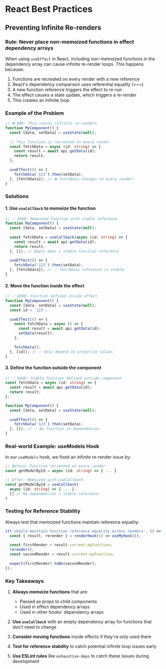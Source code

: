 # React Best Practices

## Preventing Infinite Re-renders

### Rule: Never place non-memoized functions in effect dependency arrays

When using `useEffect` in React, including non-memoized functions in the dependency array can cause infinite re-render loops. This happens because:

1. Functions are recreated on every render with a new reference
2. React's dependency comparison uses referential equality (===)
3. A new function reference triggers the effect to re-run
4. The effect causes a state update, which triggers a re-render
5. This creates an infinite loop

### Example of the Problem

```typescript
// ❌ BAD: This causes infinite re-renders
function MyComponent() {
  const [data, setData] = useState(null);
  
  // This function is recreated on every render
  const fetchData = async (id: string) => {
    const result = await api.getData(id);
    return result;
  };
  
  useEffect(() => {
    fetchData('123').then(setData);
  }, [fetchData]); // ❌ fetchData changes on every render!
}
```

### Solutions

#### 1. Use `useCallback` to memoize the function

```typescript
// ✅ GOOD: Memoized function with stable reference
function MyComponent() {
  const [data, setData] = useState(null);
  
  const fetchData = useCallback(async (id: string) => {
    const result = await api.getData(id);
    return result;
  }, []); // Empty deps = stable function reference
  
  useEffect(() => {
    fetchData('123').then(setData);
  }, [fetchData]); // ✅ fetchData reference is stable
}
```

#### 2. Move the function inside the effect

```typescript
// ✅ GOOD: Function defined inside effect
function MyComponent() {
  const [data, setData] = useState(null);
  const id = '123';
  
  useEffect(() => {
    const fetchData = async () => {
      const result = await api.getData(id);
      setData(result);
    };
    
    fetchData();
  }, [id]); // ✅ Only depend on primitive values
}
```

#### 3. Define the function outside the component

```typescript
// ✅ GOOD: Stable function defined outside component
const fetchData = async (id: string) => {
  const result = await api.getData(id);
  return result;
};

function MyComponent() {
  const [data, setData] = useState(null);
  
  useEffect(() => {
    fetchData('123').then(setData);
  }, []); // ✅ No function in dependencies
}
```

### Real-world Example: useModels Hook

In our `useModels` hook, we fixed an infinite re-render issue by:

```typescript
// Before: Function recreated on every render
const getModelById = async (id: string) => { ... }

// After: Memoized with useCallback
const getModelById = useCallback(
  async (id: string) => { ... },
  [] // No dependencies = stable reference
)
```

### Testing for Reference Stability

Always test that memoized functions maintain reference equality:

```typescript
it('should maintain function reference equality across renders', () => {
  const { result, rerender } = renderHook(() => useMyHook());
  
  const firstRender = result.current.myFunction;
  rerender();
  const secondRender = result.current.myFunction;
  
  expect(firstRender).toBe(secondRender);
});
```

### Key Takeaways

1. **Always memoize functions** that are:
   - Passed as props to child components
   - Used in effect dependency arrays
   - Used in other hooks' dependency arrays

2. **Use `useCallback`** with an empty dependency array for functions that don't need to change

3. **Consider moving functions** inside effects if they're only used there

4. **Test for reference stability** to catch potential infinite loop issues early

5. **Use ESLint rules** like `exhaustive-deps` to catch these issues during development
